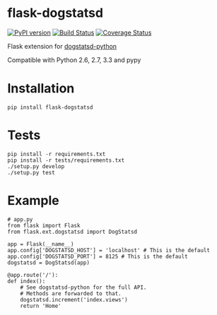 flask-dogstatsd
===============

[![PyPI version](https://badge.fury.io/py/Flask-DogStatsd.png)](http://badge.fury.io/py/Flask-DogStatsd)
[![Build Status](https://travis-ci.org/xsleonard/flask-dogstatsd.png)](https://travis-ci.org/xsleonard/flask-dogstatsd)
[![Coverage Status](https://coveralls.io/repos/xsleonard/flask-dogstatsd/badge.png)](https://coveralls.io/r/xsleonard/flask-dogstatsd)

Flask extension for [dogstatsd-python](https://github.com/DataDog/dogstatsd-python)

Compatible with Python 2.6, 2.7, 3.3 and pypy

Installation
============

```
pip install flask-dogstatsd
```

Tests
=====

```
pip install -r requirements.txt
pip install -r tests/requirements.txt
./setup.py develop
./setup.py test
```

Example
=======

```
# app.py
from flask import Flask
from flask.ext.dogstatsd import DogStatsd

app = Flask(__name__)
app.config['DOGSTATSD_HOST'] = 'localhost' # This is the default
app.config['DOGSTATSD_PORT'] = 8125 # This is the default
dogstatsd = DogStatsd(app)

@app.route('/'):
def index():
    # See dogstatsd-python for the full API.  
    # Methods are forwarded to that.
    dogstatsd.increment('index.views')
    return 'Home'
```
